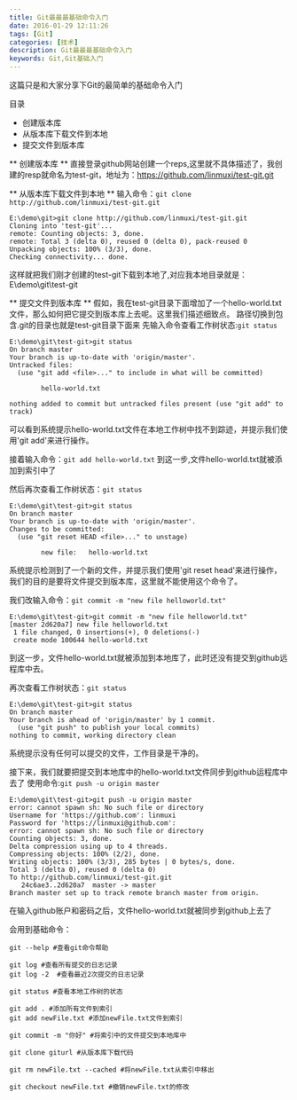 ```yaml
---
title: Git最最最基础命令入门
date: 2016-01-29 12:11:26
tags: [Git]
categories: [技术]
description: Git最最最基础命令入门
keywords: Git,Git基础入门
---
```

这篇只是和大家分享下Git的最简单的基础命令入门
<!--more-->
目录
* 创建版本库
* 从版本库下载文件到本地
* 提交文件到版本库

** 创建版本库 **
直接登录github网站创建一个reps,这里就不具体描述了，我创建的resp就命名为test-git，地址为：https://github.com/linmuxi/test-git.git

** 从版本库下载文件到本地 **
输入命令：`git clone http://github.com/linmuxi/test-git.git`
~~~dos
E:\demo\git>git clone http://github.com/linmuxi/test-git.git
Cloning into 'test-git'...
remote: Counting objects: 3, done.
remote: Total 3 (delta 0), reused 0 (delta 0), pack-reused 0
Unpacking objects: 100% (3/3), done.
Checking connectivity... done.
~~~
这样就把我们刚才创建的test-git下载到本地了,对应我本地目录就是：E\demo\git\test-git

** 提交文件到版本库 **
假如，我在test-git目录下面增加了一个hello-world.txt文件，那么如何把它提交到版本库上去呢。这里我们描述细致点。
路径切换到包含.git的目录也就是test-git目录下面来
先输入命令查看工作树状态:`git status`
~~~dos
E:\demo\git\test-git>git status
On branch master
Your branch is up-to-date with 'origin/master'.
Untracked files:
  (use "git add <file>..." to include in what will be committed)

        hello-world.txt

nothing added to commit but untracked files present (use "git add" to track)
~~~
可以看到系统提示hello-world.txt文件在本地工作树中找不到踪迹，并提示我们使用'git add'来进行操作。

接着输入命令：`git add hello-world.txt`
到这一步,文件hello-world.txt就被添加到索引中了

然后再次查看工作树状态：`git status`
~~~dos
E:\demo\git\test-git>git status
On branch master
Your branch is up-to-date with 'origin/master'.
Changes to be committed:
  (use "git reset HEAD <file>..." to unstage)

        new file:   hello-world.txt
~~~
系统提示检测到了一个新的文件，并提示我们使用'git reset head'来进行操作，我们的目的是要将文件提交到版本库，这里就不能使用这个命令了。

我们改输入命令：`git commit -m "new file helloworld.txt"`
~~~dos
E:\demo\git\test-git>git commit -m "new file helloworld.txt"
[master 2d620a7] new file helloworld.txt
 1 file changed, 0 insertions(+), 0 deletions(-)
 create mode 100644 hello-world.txt
~~~
到这一步，文件hello-world.txt就被添加到本地库了，此时还没有提交到github远程库中去。

再次查看工作树状态：`git status`
~~~dos
E:\demo\git\test-git>git status
On branch master
Your branch is ahead of 'origin/master' by 1 commit.
  (use "git push" to publish your local commits)
nothing to commit, working directory clean
~~~
系统提示没有任何可以提交的文件，工作目录是干净的。

接下来，我们就要把提交到本地库中的hello-world.txt文件同步到github运程库中去了
使用命令:`git push -u origin master`
~~~dos
E:\demo\git\test-git>git push -u origin master
error: cannot spawn sh: No such file or directory
Username for 'https://github.com': linmuxi
Password for 'https://linmuxi@github.com':
error: cannot spawn sh: No such file or directory
Counting objects: 3, done.
Delta compression using up to 4 threads.
Compressing objects: 100% (2/2), done.
Writing objects: 100% (3/3), 285 bytes | 0 bytes/s, done.
Total 3 (delta 0), reused 0 (delta 0)
To http://github.com/linmuxi/test-git.git
   24c6ae3..2d620a7  master -> master
Branch master set up to track remote branch master from origin.
~~~
在输入github账户和密码之后，文件hello-world.txt就被同步到github上去了
<!-- 也可以简写命令：`git push` 所有提交的文件会被默认同步到当前所在分支下面 -->

会用到基础命令：

	git --help #查看git命令帮助

	git log #查看所有提交的日志记录
	git log -2  #查看最近2次提交的日志记录

	git status #查看本地工作树的状态

	git add . #添加所有文件到索引
	git add newFile.txt #添加newFile.txt文件到索引

	git commit -m "你好" #将索引中的文件提交到本地库中

	git clone giturl #从版本库下载代码

	git rm newFile.txt --cached #将newFile.txt从索引中移出

	git checkout newFile.txt #撤销newFile.txt的修改
